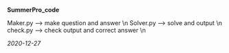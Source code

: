 **SummerPro_code**

Maker.py --> make question and answer \n
Solver.py --> solve and output \n
check.py --> check output and correct answer \n

*2020-12-27*
